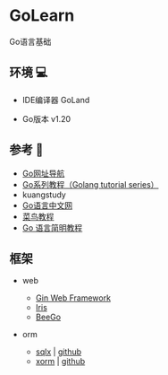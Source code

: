 # GoLearn

Go语言基础

## 环境  💻

- IDE编译器 GoLand

- Go版本 v1.20

## 参考 👀

-  [Go网址导航](https://hao.studygolang.com/)
-  [Go系列教程（Golang tutorial series）](https://studygolang.com/subject/2)
-  kuangstudy
-  [Go语言中文网️](https://studygolang.com/)
-  [菜鸟教程](https://www.runoob.com/go/go-tutorial.html)
-  [Go 语言简明教程](https://geektutu.com/post/quick-golang.html)

## 框架
- web
  -  [Gin Web Framework](https://gin-gonic.com/zh-cn/docs/examples/bind-single-binary-with-template/)
  -  [Iris](https://www.iris-go.com/docs/#/?id=quick-start)
  -  [BeeGo](https://beego.gocn.vip/beego/zh/)

- orm
  - [sqlx](https://jmoiron.github.io/sqlx/) | [github](https://github.com/jmoiron/sqlx)
  - [xorm](https://xorm.io/zh/) | [github](https://github.com/go-xorm/xorm)